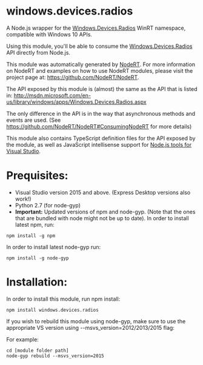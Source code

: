 # windows.devices.radios

A Node.js wrapper for the <a href="http://msdn.microsoft.com/en-us/library/windows/apps/Windows.Devices.Radios.aspx" target="_blank">Windows.Devices.Radios</a> WinRT namespace, compatible with Windows 10 APIs.

Using this module, you'll be able to consume the <a href="http://msdn.microsoft.com/en-us/library/windows/apps/Windows.Devices.Radios.aspx" target="_blank">Windows.Devices.Radios</a> API directly from Node.js.

This module was automatically generated by <a href="https://github.com/NodeRT/NodeRT" target="_blank">NodeRT</a>.
For more information on NodeRT and examples on how to use NodeRT modules, please visit the project page at: <a href="https://github.com/NodeRT/NodeRT" target="_blank">https://github.com/NodeRT/NodeRT</a>.

The API exposed by this module is (almost) the same as the API that is listed in: <a href="http://msdn.microsoft.com/en-us/library/windows/apps/Windows.Devices.Radios.aspx" target="_blank">http://msdn.microsoft.com/en-us/library/windows/apps/Windows.Devices.Radios.aspx</a>

The only difference in the API is in the way that asynchronous methods and events are used. (See <a href="https://github.com/NodeRT/NodeRT#ConsumingNodeRT" target="_blank">https://github.com/NodeRT/NodeRT#ConsumingNodeRT</a> for more details)

This module also contains TypeScript definition files for the API exposed by the module, as well as JavaScript intellisense support for <a href="http://nodejstools.codeplex.com/" target="_blank">Node.js tools for Visual Studio</a>.

# Prequisites:

-   Visual Studio version 2015 and above. (Express Desktop versions also work!)
-   Python 2.7 (for node-gyp)
-   <b>Important:</b> Updated versions of npm and node-gyp. (Note that the ones that are bundled with node might not be up to date). In order to install latest npm, run:

```
npm install -g npm
```

In order to install latest node-gyp run:

```
npm install -g node-gyp
```

# Installation:

In order to install this module, run npm install:

```
npm install windows.devices.radios
```

If you wish to rebuild this module using node-gyp, make sure to use the appropriate VS version using --msvs_version=2012/2013/2015 flag:

For example:

```
cd [module folder path]
node-gyp rebuild --msvs_version=2015
```

